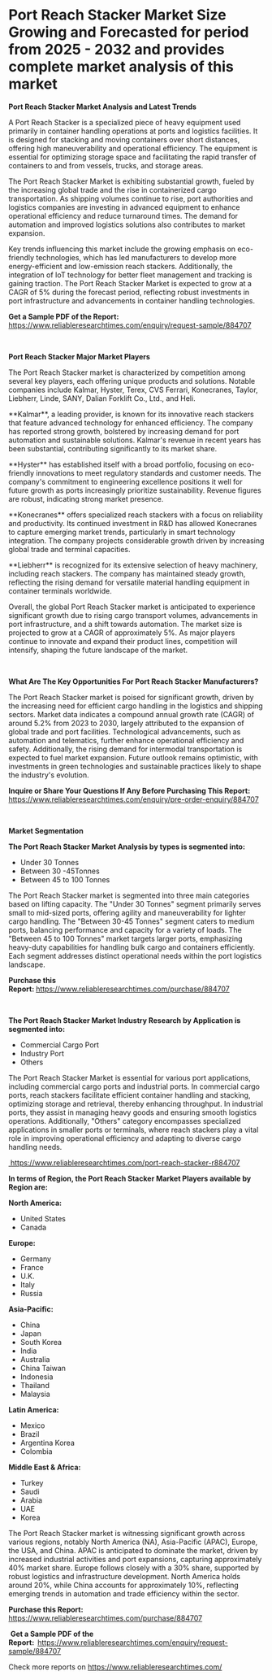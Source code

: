 <p><h1>Port Reach Stacker Market Size Growing and Forecasted for period from 2025 - 2032 and provides complete market analysis of this market</h1></p><p><strong>Port Reach Stacker Market Analysis and Latest Trends</strong></p>
<p><p>A Port Reach Stacker is a specialized piece of heavy equipment used primarily in container handling operations at ports and logistics facilities. It is designed for stacking and moving containers over short distances, offering high maneuverability and operational efficiency. The equipment is essential for optimizing storage space and facilitating the rapid transfer of containers to and from vessels, trucks, and storage areas.</p><p>The Port Reach Stacker Market is exhibiting substantial growth, fueled by the increasing global trade and the rise in containerized cargo transportation. As shipping volumes continue to rise, port authorities and logistics companies are investing in advanced equipment to enhance operational efficiency and reduce turnaround times. The demand for automation and improved logistics solutions also contributes to market expansion.</p><p>Key trends influencing this market include the growing emphasis on eco-friendly technologies, which has led manufacturers to develop more energy-efficient and low-emission reach stackers. Additionally, the integration of IoT technology for better fleet management and tracking is gaining traction. The Port Reach Stacker Market is expected to grow at a CAGR of 5% during the forecast period, reflecting robust investments in port infrastructure and advancements in container handling technologies.</p></p>
<p><strong>Get a Sample PDF of the Report:&nbsp;</strong> <a href="https://www.reliableresearchtimes.com/enquiry/request-sample/884707?utm_campaign=3522&utm_medium=2&utm_source=Github&utm_content=ia&utm_term=11042025&utm_id=port-reach-stacker">https://www.reliableresearchtimes.com/enquiry/request-sample/884707</a></p>
<p>&nbsp;</p>
<p><strong>Port Reach Stacker Major Market Players</strong></p>
<p><p>The Port Reach Stacker market is characterized by competition among several key players, each offering unique products and solutions. Notable companies include Kalmar, Hyster, Terex, CVS Ferrari, Konecranes, Taylor, Liebherr, Linde, SANY, Dalian Forklift Co., Ltd., and Heli.</p><p>**Kalmar**, a leading provider, is known for its innovative reach stackers that feature advanced technology for enhanced efficiency. The company has reported strong growth, bolstered by increasing demand for port automation and sustainable solutions. Kalmar's revenue in recent years has been substantial, contributing significantly to its market share.</p><p>**Hyster** has established itself with a broad portfolio, focusing on eco-friendly innovations to meet regulatory standards and customer needs. The company's commitment to engineering excellence positions it well for future growth as ports increasingly prioritize sustainability. Revenue figures are robust, indicating strong market presence.</p><p>**Konecranes** offers specialized reach stackers with a focus on reliability and productivity. Its continued investment in R&D has allowed Konecranes to capture emerging market trends, particularly in smart technology integration. The company projects considerable growth driven by increasing global trade and terminal capacities.</p><p>**Liebherr** is recognized for its extensive selection of heavy machinery, including reach stackers. The company has maintained steady growth, reflecting the rising demand for versatile material handling equipment in container terminals worldwide.</p><p>Overall, the global Port Reach Stacker market is anticipated to experience significant growth due to rising cargo transport volumes, advancements in port infrastructure, and a shift towards automation. The market size is projected to grow at a CAGR of approximately 5%. As major players continue to innovate and expand their product lines, competition will intensify, shaping the future landscape of the market.</p></p>
<p>&nbsp;</p>
<p><strong>What Are The Key Opportunities For Port Reach Stacker Manufacturers?</strong></p>
<p><p>The Port Reach Stacker market is poised for significant growth, driven by the increasing need for efficient cargo handling in the logistics and shipping sectors. Market data indicates a compound annual growth rate (CAGR) of around 5.2% from 2023 to 2030, largely attributed to the expansion of global trade and port facilities. Technological advancements, such as automation and telematics, further enhance operational efficiency and safety. Additionally, the rising demand for intermodal transportation is expected to fuel market expansion. Future outlook remains optimistic, with investments in green technologies and sustainable practices likely to shape the industry's evolution.</p></p>
<p><strong>Inquire or Share Your Questions If Any Before Purchasing This Report:</strong> <a href="https://www.reliableresearchtimes.com/enquiry/pre-order-enquiry/884707?utm_campaign=3522&utm_medium=2&utm_source=Github&utm_content=ia&utm_term=11042025&utm_id=port-reach-stacker">https://www.reliableresearchtimes.com/enquiry/pre-order-enquiry/884707</a></p>
<p>&nbsp;</p>
<p><strong>Market Segmentation</strong></p>
<p><strong>The Port Reach Stacker Market Analysis by types is segmented into:</strong></p>
<p><ul><li>Under 30 Tonnes</li><li>Between 30 -45Tonnes</li><li>Between 45 to 100 Tonnes</li></ul></p>
<p><p>The Port Reach Stacker market is segmented into three main categories based on lifting capacity. The "Under 30 Tonnes" segment primarily serves small to mid-sized ports, offering agility and maneuverability for lighter cargo handling. The "Between 30-45 Tonnes" segment caters to medium ports, balancing performance and capacity for a variety of loads. The "Between 45 to 100 Tonnes" market targets larger ports, emphasizing heavy-duty capabilities for handling bulk cargo and containers efficiently. Each segment addresses distinct operational needs within the port logistics landscape.</p></p>
<p><strong>Purchase this Report:&nbsp;</strong><a href="https://www.reliableresearchtimes.com/purchase/884707?utm_campaign=3522&utm_medium=2&utm_source=Github&utm_content=ia&utm_term=11042025&utm_id=port-reach-stacker">https://www.reliableresearchtimes.com/purchase/884707</a></p>
<p>&nbsp;</p>
<p><strong>The Port Reach Stacker Market Industry Research by Application is segmented into:</strong></p>
<p><ul><li>Commercial Cargo Port</li><li>Industry Port</li><li>Others</li></ul></p>
<p><p>The Port Reach Stacker Market is essential for various port applications, including commercial cargo ports and industrial ports. In commercial cargo ports, reach stackers facilitate efficient container handling and stacking, optimizing storage and retrieval, thereby enhancing throughput. In industrial ports, they assist in managing heavy goods and ensuring smooth logistics operations. Additionally, "Others" category encompasses specialized applications in smaller ports or terminals, where reach stackers play a vital role in improving operational efficiency and adapting to diverse cargo handling needs.</p></p>
<p><a href="https://www.reliableresearchtimes.com/port-reach-stacker-r884707?utm_campaign=3522&utm_medium=2&utm_source=Github&utm_content=ia&utm_term=11042025&utm_id=port-reach-stacker">&nbsp;https://www.reliableresearchtimes.com/port-reach-stacker-r884707</a></p>
<p><strong>In terms of Region, the Port Reach Stacker Market Players available by Region are:</strong></p>
<p>
    <p> <strong> North America: </strong>
        <ul>
            <li>United States</li>
            <li>Canada</li>
        </ul>
        </p> 
    <p> <strong> Europe: </strong>
        <ul>
            <li>Germany</li>
            <li>France</li>
            <li>U.K.</li>
            <li>Italy</li>
            <li>Russia</li>
        </ul>
        </p> 
    <p> <strong> Asia-Pacific: </strong>
        <ul>
            <li>China</li>
            <li>Japan</li>
            <li>South Korea</li>
            <li>India</li>
            <li>Australia</li>
            <li>China Taiwan</li>
            <li>Indonesia</li>
            <li>Thailand</li>
            <li>Malaysia</li>
        </ul>
        </p> 
    <p> <strong> Latin America: </strong>
        <ul>
            <li>Mexico</li>
            <li>Brazil</li>
            <li>Argentina Korea</li>
            <li>Colombia</li>
        </ul>
        </p> 
    <p> <strong> Middle East & Africa: </strong>
        <ul>
            <li>Turkey</li>
            <li>Saudi</li>
            <li>Arabia</li>
            <li>UAE</li>
            <li>Korea</li>
        </ul>
    </p>
    </p>
<p><p>The Port Reach Stacker market is witnessing significant growth across various regions, notably North America (NA), Asia-Pacific (APAC), Europe, the USA, and China. APAC is anticipated to dominate the market, driven by increased industrial activities and port expansions, capturing approximately 40% market share. Europe follows closely with a 30% share, supported by robust logistics and infrastructure development. North America holds around 20%, while China accounts for approximately 10%, reflecting emerging trends in automation and trade efficiency within the sector.</p></p>
<p><strong>Purchase this Report: </strong><a href="https://www.reliableresearchtimes.com/purchase/884707?utm_campaign=3522&utm_medium=2&utm_source=Github&utm_content=ia&utm_term=11042025&utm_id=port-reach-stacker">https://www.reliableresearchtimes.com/purchase/884707</a></p>
<p>&nbsp;<strong>Get a Sample PDF of the Report:&nbsp;&nbsp;</strong><a href="https://www.reliableresearchtimes.com/enquiry/request-sample/884707?utm_campaign=3522&utm_medium=2&utm_source=Github&utm_content=ia&utm_term=11042025&utm_id=port-reach-stacker">https://www.reliableresearchtimes.com/enquiry/request-sample/884707</a></p>
<p><strong></strong></p>
<p>Check more reports on <a href="https://www.reliableresearchtimes.com/?utm_campaign=3522&utm_medium=2&utm_source=Github&utm_content=ia&utm_term=11042025&utm_id=port-reach-stacker">https://www.reliableresearchtimes.com/</a></p>
